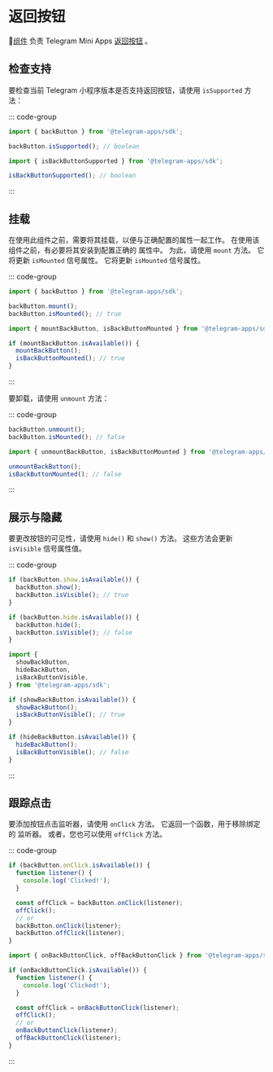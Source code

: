 # 返回按钮

💠[组件](../scopes.md) 负责 Telegram Mini
Apps [返回按钮](../../../../platform/back-button.md) 。

## 检查支持

要检查当前 Telegram 小程序版本是否支持返回按钮，请使用
`isSupported` 方法：

::: code-group

```ts [Variable]
import { backButton } from '@telegram-apps/sdk';

backButton.isSupported(); // boolean
```

```ts [Functions]
import { isBackButtonSupported } from '@telegram-apps/sdk';

isBackButtonSupported(); // boolean
```

:::

## 挂载

在使用此组件之前，需要将其挂载，以便与正确配置的属性一起工作。 在使用该组件之前，有必要将其安装到配置正确的
属性中。 为此，请使用 `mount` 方法。 它将更新 `isMounted` 信号属性。 它将更新 `isMounted` 信号属性。

::: code-group

```ts [Variable]
import { backButton } from '@telegram-apps/sdk';

backButton.mount();
backButton.isMounted(); // true
```

```ts [Functions]
import { mountBackButton, isBackButtonMounted } from '@telegram-apps/sdk';

if (mountBackButton.isAvailable()) {
  mountBackButton();
  isBackButtonMounted(); // true
}
```

:::

要卸载，请使用 `unmount` 方法：

::: code-group

```ts [Variable]
backButton.unmount();
backButton.isMounted(); // false
```

```ts [Functions]
import { unmountBackButton, isBackButtonMounted } from '@telegram-apps/sdk';

unmountBackButton();
isBackButtonMounted(); // false
```

:::

## 展示与隐藏

要更改按钮的可见性，请使用 `hide()` 和 `show()` 方法。  这些方法会更新
`isVisible` 信号属性值。

::: code-group

```ts [Variable]
if (backButton.show.isAvailable()) {
  backButton.show();
  backButton.isVisible(); // true
}

if (backButton.hide.isAvailable()) {
  backButton.hide();
  backButton.isVisible(); // false
}
```

```ts [Functions]
import {
  showBackButton,
  hideBackButton,
  isBackButtonVisible,
} from '@telegram-apps/sdk';

if (showBackButton.isAvailable()) {
  showBackButton();
  isBackButtonVisible(); // true
}

if (hideBackButton.isAvailable()) {
  hideBackButton();
  isBackButtonVisible(); // false
}
```

:::

## 跟踪点击

要添加按钮点击监听器，请使用 `onClick` 方法。 它返回一个函数，用于移除绑定的
监听器。 或者，您也可以使用 `offClick` 方法。

::: code-group

```ts [Variable]
if (backButton.onClick.isAvailable()) {
  function listener() {
    console.log('Clicked!');
  }

  const offClick = backButton.onClick(listener);
  offClick();
  // or
  backButton.onClick(listener);
  backButton.offClick(listener);
}
```

```ts [Functions]
import { onBackButtonClick, offBackButtonClick } from '@telegram-apps/sdk';

if (onBackButtonClick.isAvailable()) {
  function listener() {
    console.log('Clicked!');
  }

  const offClick = onBackButtonClick(listener);
  offClick();
  // or
  onBackButtonClick(listener);
  offBackButtonClick(listener);
}
```

:::
